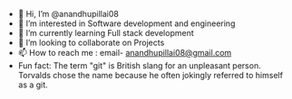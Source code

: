 - 👋 Hi, I’m @anandhupillai08
- 👀 I’m interested in Software development and engineering
- 🌱 I’m currently learning Full stack development
- 💞️ I’m looking to collaborate on Projects 
- 📫 How to reach me : email- anandhupillai08@gmail.com
- Fun fact: The term "git" is British slang for an unpleasant person. Torvalds chose the name because he often jokingly referred to himself as a git.


<!---
anandhupillai08/anandhupillai08 is a ✨ special ✨ repository because its `README.md` (this file) appears on your GitHub profile.
You can click the Preview link to take a look at your changes.
--->

